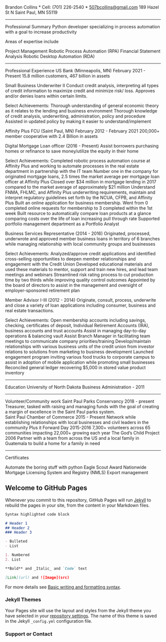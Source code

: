 Brandon Collins  *  Cell: (701) 226-2540  *  507bcollins@gmail.com
189 Hazel St N Saint Paul, MN 55119

_____________________________________________________________________________________________
Professional Summary
Python developer specializing in process automation with a goal to increase productivity


Areas of expertise include

Project Management
Robotic Process Automation (RPA)
Financial Statement Analysis
Robotic Desktop Automation (RDA)

_____________________________________________________________________________________________
Professional Experience
US Bank (Minneapolis, MN)                                                                     February 2021 - Present
15.8 million customers, 467 billion in assets

Small Business Underwriter II
Conduct credit analysis, interpreting all types of credit information to maximize credit and minimize risk/ loss. Approves and/or denies loans within certain limits.

Select Achievements:
Thorough understanding of general economic theory as it relates to the lending and business environment
Thorough knowledge of credit analysis, underwriting, administration, policy and procedure
Assisted in updated policy by making it easier to understand/implement


Affinity Plus FCU (Saint Paul, MN)                                                         February 2012 - February 2021
200,000+ member cooperative with 2.4 Billion in assets 

Digital Mortgage Loan officer (2016 - Present)
Assist borrowers purchasing homes or refinance to save money/utilize the equity in their home

Select Achievements:
Completed robotic process automation course at Affinity Plus and working to automate processes in the real estate department in partnership with the IT team
Number one in the company for originated mortgage loans, 2.5 times the market average per mortgage loan officer at Affinity Plus
Closed over $34 million in mortgage lending in 2017 compared to the market average of approximately $21 million
Understand FNMA, FHLMC, and Affinity Plus underwriting requirements, maintain and interpret regulatory guidelines set forth by the NCUA, CFPB, and Affinity Plus 
Built an online application for business membership.  Went from 0 completed online requests for membership to 3 completed within the 1st week
Built resource to automatically compare loan products at a glance comparing costs over the life of loan increasing pull through rate
Supported portfolio management department as a Portfolio Analyst

Business Services Representative (2014 - 2016)
Originated, processed, underwrote and approved member business loans in territory of 6 branches while managing relationship with local community groups and businesses

Select Achievements:
Analyzed/approve credit applications and identified cross-selling opportunities to deepen member relationships and engagement with the Credit Union
Developed educational materials and ​used these materials to mentor, support and train new hires, and lead team meetings and webinars
Streamlined risk rating process to cut production time by two thirds while improving quality control outcomes
Appointed by the board of directors to assist in the management and oversight of employer-sponsored retirement plan

Member Advisor I-III (2012 - 2014)
Originate, consult, process, underwrite and close a variety of loan applications including consumer, business and real estate transactions.  

Select Achievements:
Open membership accounts including savings, checking, certificates of deposit, Individual Retirement Accounts (IRA), business accounts and trust accounts
Assist in managing day-to-day operations & balancing vault
Assist Branch Manager in facilitating team meetings to communicate company priorities/training
Develop/maintain relationships with various business units of the credit union from investor relations to solutions from marketing to business development 
Launched engagement program inviting various food trucks to corporate campus to assist in adoption of mobile application while promoting small businesses
Reconciled general ledger recovering $5,000 in stored value product inventory
_____________________________________________________________________________________________
Education
University of North Dakota                                                                   Business Administration - 2011

____________________________________________________________________________________________
Volunteer/Community work
Saint Paul Parks Conservancy            						         2018 - present
Treasurer, tasked with raising and managing funds with the goal of creating a margin of excellence in the Saint Paul parks system.  
Saint Paul Chamber of Commerce  						         2015 - Present
Network while establishing relationships with local businesses and civil leaders in the community
Plus it Forward Day                                  						   2015-2016
7,300+ volunteers across 65 communities impacting 22,000+ growing each year
The God’s Child Project                              						            2006
Partner with a team from across the US and a local family in Guatemala to build a home for a family in need
_____________________________________________________________________________________________
Certificates

Automate the boring stuff with python
Eagle Scout Award
Nationwide Mortgage Licensing System and Registry (NMLS)
Export management






## Welcome to GitHub Pages


Whenever you commit to this repository, GitHub Pages will run [Jekyll](https://jekyllrb.com/) to rebuild the pages in your site, from the content in your Markdown files.

```markdown
Syntax highlighted code block

# Header 1
## Header 2
### Header 3

- Bulleted
- List

1. Numbered
2. List

**Bold** and _Italic_ and `Code` text

[Link](url) and ![Image](src)
```

For more details see [Basic writing and formatting syntax](https://docs.github.com/en/github/writing-on-github/getting-started-with-writing-and-formatting-on-github/basic-writing-and-formatting-syntax).

### Jekyll Themes

Your Pages site will use the layout and styles from the Jekyll theme you have selected in your [repository settings](https://github.com/Bcode77/BrandonCollins/settings/pages). The name of this theme is saved in the Jekyll `_config.yml` configuration file.

### Support or Contact
